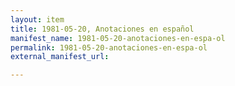 ```yaml
---
layout: item
title: 1981-05-20, Anotaciones en español
manifest_name: 1981-05-20-anotaciones-en-espa-ol
permalink: 1981-05-20-anotaciones-en-espa-ol
external_manifest_url: 

---
```

<!-- Add an essay or interpretive material below this line,
using HTML or markdown.  Do not modify this file above this line -->
